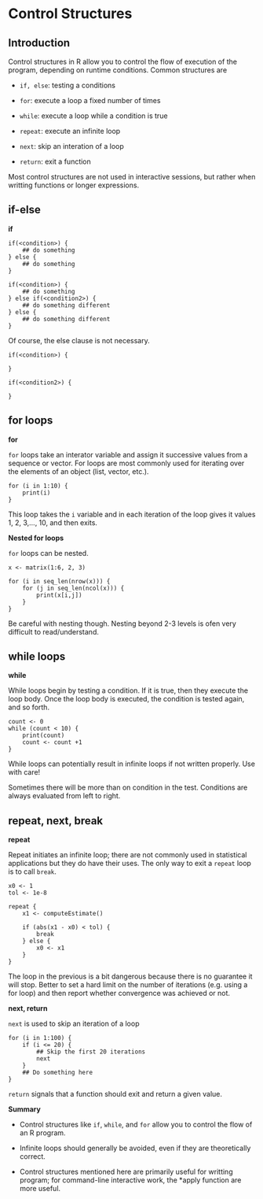 # Control Structures

## Introduction

Control structures in R allow you to control the flow of execution of the program,
depending on runtime conditions. Common structures are

* `if, else`: testing a conditions

* `for`: execute a loop a fixed number of times

* `while`: execute a loop while a condition is true

* `repeat`: execute an infinite loop

* `next`: skip an interation of a loop

* `return`: exit a function

Most control structures are not used in interactive sessions, but rather when 
writting functions or longer expressions.

## if-else 

**if**

```
if(<condition>) {
	## do something
} else {
	## do something
}

if(<condition>) {
	## do something
} else if(<condition2>)	{
	## do something different
} else {
	## do something different
}
```

Of course, the else clause is not necessary.

```
if(<condition>) {

} 

if(<condition2>) {

}
```

## for loops

**for**

`for` loops take an interator variable and assign it successive values from a sequence or vector.
For loops are most commonly used for iterating over the elements of an object (list, vector, etc.).

```
for (i in 1:10) {
	print(i)
}
```

This loop takes the `i` variable and in each iteration of the loop gives it values 1, 2, 3,..., 10, 
and then exits.

**Nested for loops**

`for` loops can be nested.

```
x <- matrix(1:6, 2, 3)

for (i in seq_len(nrow(x))) {
	for (j in seq_len(ncol(x))) {
		print(x[i,j])
	}
}
```

Be careful with nesting though. Nesting beyond 2-3 levels is ofen very difficult to read/understand.

## while loops

**while**

While loops begin by testing a condition. If it is true, then they execute the loop body. Once the 
loop body is executed, the condition is tested again, and so forth.

```
count <- 0
while (count < 10) {
	print(count)
	count <- count +1
}
```

While loops can potentially result in infinite loops if not written properly. Use with care!

Sometimes there will be more than on condition in the test. Conditions are always evaluated from left to right.

## repeat, next, break

**repeat**

Repeat initiates an infinite loop; there are not commonly used in statistical applications but they do have their
uses. The only way to exit a `repeat` loop is to call `break`.

```
x0 <- 1
tol <- 1e-8

repeat {
	x1 <- computeEstimate()
	
	if (abs(x1 - x0) < tol) {
		break
	} else {
		x0 <- x1
	}
}
```

The loop in the previous is a bit dangerous because there is no guarantee it will stop.
Better to set a hard limit on the number of iterations (e.g. using a for loop) and then 
report whether convergence was achieved or not.

**next, return**

`next` is used to skip an iteration of a loop

```
for (i in 1:100) {
	if (i <= 20) {
		## Skip the first 20 iterations
		next
	}
	## Do something here
}		
```

`return` signals that a function should exit and return a given value.

**Summary**

* Control structures like `if`, `while`, and `for` allow you to control the flow of an R program.

* Infinite loops should generally be avoided, even if they are theoretically correct.

* Control structures mentioned here are primarily useful for writting program; for command-line
interactive work, the *apply function are more useful. 





















